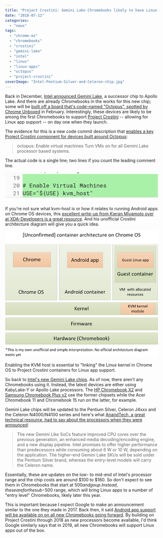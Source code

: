 ```yaml
---
title: "Project Crostini: Gemini Lake Chromebooks likely to have Linux apps at launch"
date: "2018-07-12"
categories: 
  - "news"
tags: 
  - "chrome-os"
  - "chromebooks"
  - "crostini"
  - "gemini-lake"
  - "intel"
  - "linux"
  - "linux-apps"
  - "octopus"
  - "project-crostini"
coverImage: "Intel-Pentium-Silver-and-Celeron-chip.jpg"
---
```


Back in December, [Intel announced Gemini Lake](https://newsroom.intel.com/news/introducing-new-intel-pentium-silver-intel-celeron-processors/), a successor chip to Apollo Lake. And there are already Chromebooks in the works for this new chip; some will be [built off a board that's code-named "Octopus", spotted by Chrome Unboxed](https://chromeunboxed.com/first-intel-gemini-lake-chromebook-emerges-octopus/) in February. Interestingly, these devices are likely to be among the first Chromebooks to support [Project Crostini](https://www.aboutchromebooks.com/tag/project-crostini/) -- allowing for Linux app support -- on day one when they launch.

The evidence for this is a new code commit description that [enables a key Project Crostini component for devices built around Octopus](https://chromium-review.googlesource.com/c/chromiumos/overlays/board-overlays/+/1134351):

> octopus: Enable virtual machines Turn VMs on for all Gemini Lake processor based systems.

The actual code is a single line; _two_ lines if you count the leading comment line.

[![kvm-host enable octopus](images/kvm-host-enable-octopus.png)](https://www.aboutchromebooks.com/news/project-crostini-gemini-lake-chromebooks-octopus-linux-apps-at-launch/attachment/kvm-host-enable-octopus/)

If you're not sure what kvm-host is or how it relates to running Android apps on Chrome OS devices, this [excellent write-up from Kieran Miyamoto over at XDA-Developers is a great resource](https://www.xda-developers.com/linux-apps-chrome-os-overview-crostini/). And his unofficial Crostini architecture diagram will give you a quick idea.

[![crostini-architecture](images/crostini-architecture.png)](https://www.aboutchromebooks.com/news/project-crostini-gemini-lake-chromebooks-octopus-linux-apps-at-launch/attachment/crostini-architecture/)

Enabling the KVM host is essential to "linking" the Linux kernel in Chrome OS to Project Crostini containers for Linux app support.

So back to [Intel's new Gemini Lake chips](https://ark.intel.com/products/codename/83915/Gemini-Lake). As of now, there aren't any Chromebooks using it. Instead, the latest devices are either using KabyLake-Y or Apollo Lake processors. The [HP Chromebook X2](https://www.aboutchromebooks.com/news/hp-chromebook-x2-arrives-as-the-first-detachable-chromebook-tablet/) and [Samsung Chromebook Plus v2](https://www.aboutchromebooks.com/news/samsung-chromebook-plus-v2-release-date-price/) use the former chipsets while the Acer Chromebook 11 and Chromebook 15 run on the latter, for example.

Gemini Lake chips will be updated to the Pentium Silver, Celeron J4xxx and the Celeron N4000/N4100 series and here's what [AnandTech, a great technical resource, had to say about the processors when they were announced](https://www.anandtech.com/show/12146/intel-launches-gemini-lake-pentium-silver-and-celeron-socs-new-cpu-media-features):

> The new Gemini Like SoCs feature improved CPU cores over the previous generation, an enhanced media decoding/encoding engine, and a new display pipeline. Intel promises to offer higher performance than predecessors while consuming about 6 W or 10 W, depending on the application. The higher-end Gemini Lake SKUs will be sold under the Pentium Silver brand, whereas the entry-level models will carry the Celeron name.

Essentially, these are updates on the low- to mid-end of Intel's processor range and the chip costs are around $100 to $160. So don't expect to see them in Chromebooks that start at $500 and go up. Instead, these are for the sub-$500 range, which will bring Linux apps to a number of "entry level" Chromebooks, likely later this year.

This is important because I expect Google to make an announcement similar to the one they made in 2017. Back then, it said [Android app support will be available on on all new Chromebooks going forward](https://arstechnica.com/gadgets/2017/01/all-chromebooks-debuting-in-2017-and-beyond-will-run-android-apps/). By building on Project Crostini through 2018 as new processors become available, I'd think Google similarly says that in 2019, all new Chromebooks will support Linux apps out of the box.
